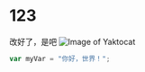 # 123 ###### 
改好了，是吧
![Image of Yaktocat](https://octodex.github.com/images/yaktocat.png)
``` JavaScript
var myVar = "你好，世界！";
````
